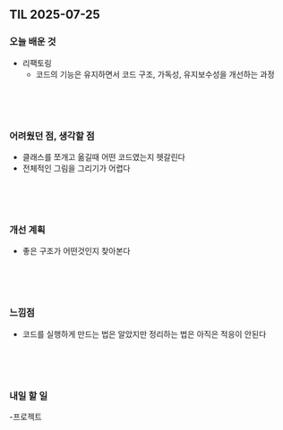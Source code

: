 ## TIL 2025-07-25

### 오늘 배운 것
- 리팩토링
  - 코드의 기능은 유지하면서 코드 구조, 가독성, 유지보수성을 개선하는 과정

<br/>
<br/>
<br/>

### 어려웠던 점, 생각할 점
- 클래스를 쪼개고 옮길때 어떤 코드였는지 헷갈린다
- 전체적인 그림을 그리기가 어렵다

<br/>
<br/>
<br/>

### 개선 계획
- 좋은 구조가 어떤것인지 찾아본다

<br/>
<br/>
<br/>

### 느낌점
- 코드를 실행하게 만드는 법은 알았지만 정리하는 법은 아직은 적응이 안된다

<br/>
<br/>
<br/>

### 내일 할 일
-프로젝트